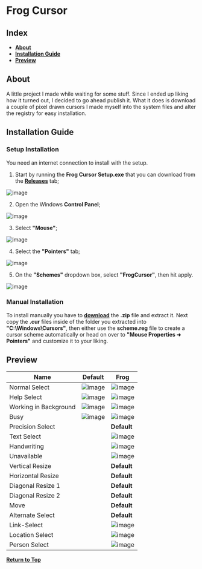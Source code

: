 # Frog Cursor

## Index

* [**About**](#about)
* [**Installation Guide**](#installation-guide)
* [**Preview**](#preview)

## About

A little project I made while waiting for some stuff. Since I ended up liking how it turned out, I decided to go ahead publish it. What it does is download a couple of pixel drawn cursors I made myself into the system files and alter the registry for easy installation.

## Installation Guide
### Setup Installation
You need an internet connection to install with the setup.
1. Start by running the **Frog Cursor Setup.exe** that you can download from the [**Releases**](https://github.com/MoxxIsHere/Frog-Cursor/releases) tab;

![image](https://user-images.githubusercontent.com/85062773/168297585-e2cdabf8-02e4-4ba6-a569-59a236ec2cfd.png)


2. Open the Windows **Control Panel**;

![image](https://user-images.githubusercontent.com/85062773/168297281-94c7caf5-7241-4ac4-810a-252c7060290a.png)

3. Select **"Mouse"**;

![image](https://user-images.githubusercontent.com/85062773/168297910-5ca49842-0754-4e2a-bb24-63a0313298bb.png)

4. Select the **"Pointers"** tab;

![image](https://user-images.githubusercontent.com/85062773/168298155-2f1d503f-4569-44df-b3e9-46040abc7200.png)

5. On the **"Schemes"** dropdown box, select **"FrogCursor"**, then hit apply.

![image](https://user-images.githubusercontent.com/85062773/168298301-567cfddb-b1d1-43ee-8d25-15a0047c75fa.png)

### Manual Installation
To install manually you have to [**download**](https://codeload.github.com/MoxxIsHere/Frog-Cursor/zip/refs/heads/main) the **.zip** file and extract it. Next copy the **.cur** files inside of the folder you extracted into **"C:\Windows\Cursors\"**, then either use the **scheme.reg** file to create a cursor scheme automatically or head on over to **"Mouse Properties ➜ Pointers"** and customize it to your liking.


## Preview

| Name | Default | Frog |
| ----------- | ----------- | ----------- |
| Normal Select | ![image](https://user-images.githubusercontent.com/85062773/167843927-fe628258-305f-40ef-8875-e43fd5951b19.png) | ![image](https://user-images.githubusercontent.com/85062773/167838727-c4809f6c-06ed-43e8-939a-8aa62fa95f6f.png)|
| Help Select | ![image](https://user-images.githubusercontent.com/85062773/167922074-214e88e1-1143-42f1-955d-b32f44014363.png) | ![image](https://user-images.githubusercontent.com/85062773/167838831-cdb95e35-f19a-4838-bde8-c00f76353a09.png) |
| Working in Background | ![image](https://user-images.githubusercontent.com/85062773/167922247-8548c83b-1901-473f-922e-6a43c082ec2f.png) | ![image](https://user-images.githubusercontent.com/85062773/167838945-9bbf0579-8502-42d0-a149-bdb1d030a07a.png) |
| Busy | ![image](https://user-images.githubusercontent.com/85062773/167928152-225acf6e-d891-437f-b648-822bb0222891.png) | ![image](https://user-images.githubusercontent.com/85062773/167839020-739c7709-6ded-4901-942c-e090d149fff9.png) |
| Precision Select |  | **Default** |
| Text Select |  | ![image](https://user-images.githubusercontent.com/85062773/167839084-6941cced-528c-45b2-af29-03611051be26.png) |
| Handwriting |  | ![image](https://user-images.githubusercontent.com/85062773/167839163-c5b587c7-301d-402e-bbe0-f8263a64ecb3.png) |
| Unavailable |  | ![image](https://user-images.githubusercontent.com/85062773/167839217-28b1a3b9-15d9-49ef-adde-827fe7dab562.png) |
| Vertical Resize |  | **Default** |
| Horizontal Resize |  | **Default** |
| Diagonal Resize 1 |  | **Default** |
| Diagonal Resize 2 |  | **Default** |
| Move |  | **Default** |
| Alternate Select |  | **Default** |
| Link-Select |  | ![image](https://user-images.githubusercontent.com/85062773/167839254-eca17d93-3c01-4078-a5fe-a04de68ea7ea.png) |
| Location Select |  | ![image](https://user-images.githubusercontent.com/85062773/167839452-ad50a431-2b92-47b5-bfbd-13852c1ab7f2.png) |
| Person Select |  | ![image](https://user-images.githubusercontent.com/85062773/167839594-d0105ce4-292c-4657-a061-931812cd62cc.png) |

[**Return to Top**](#Frog-Cursor)
